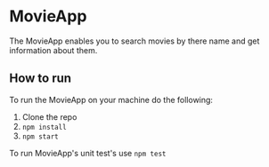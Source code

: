 # MovieApp

The MovieApp enables you to search movies by there name and get information about them.

## How to run

To run the MovieApp on your machine do the following:
1. Clone the repo
2. ```npm install```
3. ```npm start```

To run MovieApp's unit test's use  ```npm test```
